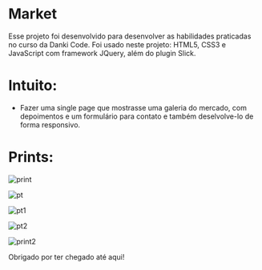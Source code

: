 # Market
Esse projeto foi desenvolvido para desenvolver as habilidades praticadas no curso da Danki Code.
Foi usado neste projeto: HTML5, CSS3 e JavaScript com framework JQuery, além do plugin Slick.

# Intuito:
- Fazer uma single page que mostrasse uma galeria do mercado, com depoimentos e um formulário para contato e também deselvolve-lo de forma responsivo.

# Prints:

![print](https://user-images.githubusercontent.com/51682452/73271416-4fb45a00-41bf-11ea-8871-872490c6158a.png)







![pt](https://user-images.githubusercontent.com/51682452/73356111-5652d800-4278-11ea-9f34-f91bd1bb3b7e.png)







![pt1](https://user-images.githubusercontent.com/51682452/73356191-88643a00-4278-11ea-8a21-77e895b7a4fa.png)







![pt2](https://user-images.githubusercontent.com/51682452/73356292-c5303100-4278-11ea-9912-daa0409b29b3.png)







![print2](https://user-images.githubusercontent.com/51682452/73272331-f5b49400-41c0-11ea-98e3-e8348d187d94.png)










Obrigado por ter chegado até aqui!








